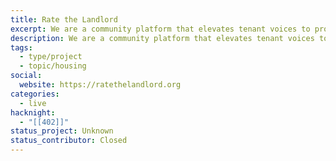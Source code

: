 ```yaml
---
title: Rate the Landlord
excerpt: We are a community platform that elevates tenant voices to promote landlord accountability.
description: We are a community platform that elevates tenant voices to promote landlord accountability.
tags:
  - type/project
  - topic/housing
social:
  website: https://ratethelandlord.org
categories:
  - live
hacknight:
  - "[[402]]"
status_project: Unknown
status_contributor: Closed
---
```

